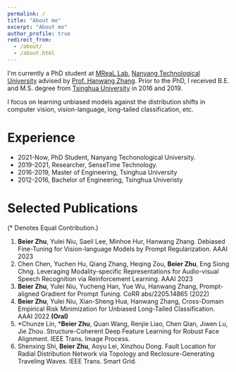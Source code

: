 ```yaml
---
permalink: /
title: "About me"
excerpt: "About me"
author_profile: true
redirect_from: 
  - /about/
  - /about.html
---
```

I'm currently a PhD student at [MReaL Lab](https://mreallab.github.io), [Nanyang Technological University](https://www.ntu.edu.sg) advised by [Prof. Hanwang Zhang](https://personal.ntu.edu.sg/hanwangzhang/). Prior to the PhD, I received B.E. and M.S. degree from [Tsinghua University](https://www.tsinghua.edu.cn) in 2016 and 2019.

I focus on learning unbiased models against the distribution shifts in computer vision, vision-language, long-tailed classification, etc.

Experience
======
* 2021-Now, PhD Student, Nanyang Techonological University.
* 2019-2021, Researcher, SenseTime Technology.
* 2016-2019, Master of Engineering, Tsinghua University 
* 2012-2016, Bachelor of Engineering, Tsinghua Univeristy 

Selected Publications
======
(\* Denotes Equal Contribution.)
1. **Beier Zhu**, Yulei Niu, Saeil Lee, Minhoe Hur, Hanwang Zhang. Debiased Fine-Tuning for Vision-language Models by Prompt Regularization. AAAI 2023
2. Chen Chen, Yuchen Hu, Qiang Zhang, Heqing Zou, **Beier Zhu**, Eng Siong Chng. Leveraging Modality-specific Representations for Audio-visual Speech Recognition via Reinforcement Learning. AAAI 2023
3. **Beier Zhu**, Yulei Niu, Yucheng Han, Yue Wu, Hanwang Zhang, Prompt-aligned Gradient for Prompt Tuning. CoRR abs/2205.14865 (2022)
4. **Beier Zhu**, Yulei Niu, Xian-Sheng Hua, Hanwang Zhang, Cross-Domain Empirical Risk Minimization for Unbiased Long-Tailed Classification. AAAI 2022 **(Oral)**
5. \*Chunze Lin, \***Beier Zhu**, Quan Wang, Renjie Liao, Chen Qian, Jiwen Lu, Jie Zhou. Structure-Coherent Deep Feature Learning for Robust Face Alignment. IEEE Trans. Image Process.
6. Shenxing Shi, **Beier Zhu**, Aoyu Lei, Xinzhou Dong. Fault Location for Radial Distribution Network via Topology and Reclosure-Generating Traveling Waves. IEEE Trans. Smart Grid. 
